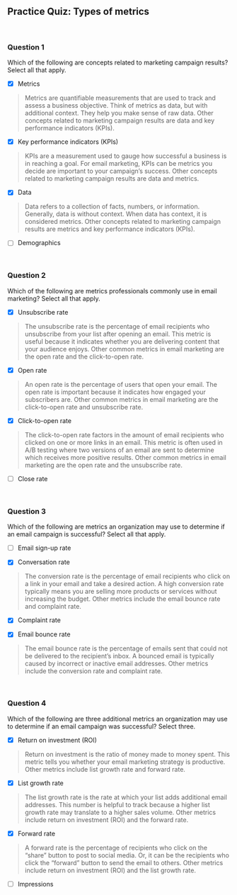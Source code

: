 ## Practice Quiz: Types of metrics

<br>

### Question 1

Which of the following are concepts related to marketing campaign results? Select all that apply.

+ [x] Metrics

> Metrics are quantifiable measurements that are used to track and assess a business objective. Think of metrics as data, but with additional context. They help you make sense of raw data. Other concepts related to marketing campaign results are data and key performance indicators (KPIs).

+ [x] Key performance indicators (KPIs)

> KPIs are a measurement used to gauge how successful a business is in reaching a goal. For email marketing, KPIs can be metrics you decide are important to your campaign’s success. Other concepts related to marketing campaign results are data and metrics.

+ [x] Data

> Data refers to a collection of facts, numbers, or information. Generally, data is without context. When data has context, it is considered metrics. Other concepts related to marketing campaign results are metrics and key performance indicators (KPIs).

+ [ ] Demographics

<br>

### Question 2

Which of the following are metrics professionals commonly use in email marketing? Select all that apply.

+ [x] Unsubscribe rate

> The unsubscribe rate is the percentage of email recipients who unsubscribe from your list after opening an email. This metric is useful because it indicates whether you are delivering content that your audience enjoys. Other common metrics in email marketing are the open rate and the click-to-open rate.

+ [x] Open rate

> An open rate is the percentage of users that open your email. The open rate is important because it indicates how engaged your subscribers are. Other common metrics in email marketing are the click-to-open rate and unsubscribe rate.

+ [x] Click-to-open rate

> The click-to-open rate factors in the amount of email recipients who clicked on one or more links in an email. This metric is often used in A/B testing where two versions of an email are sent to determine which receives more positive results. Other common metrics in email marketing are the open rate and the unsubscribe rate.

+ [ ] Close rate

<br>

### Question 3

Which of the following are metrics an organization may use to determine if an email campaign is successful? Select all that apply.

+ [ ] Email sign-up rate

+ [x] Conversation rate

> The conversion rate is the percentage of email recipients who click on a link in your email and take a desired action. A high conversion rate typically means you are selling more products or services without increasing the budget. Other metrics include the email bounce rate and complaint rate.

+ [x] Complaint rate

+ [x] Email bounce rate

> The email bounce rate is the percentage of emails sent that could not be delivered to the recipient’s inbox. A bounced email is typically caused by incorrect or inactive email addresses. Other metrics include the conversion rate and complaint rate.

<br>

### Question 4

Which of the following are three additional metrics an organization may use to determine if an email campaign was successful? Select three.

+ [x] Return on investment (ROI)

> Return on investment is the ratio of money made to money spent. This metric tells you whether your email marketing strategy is productive. Other metrics include list growth rate and forward rate.

+ [x] List growth rate 

> The list growth rate is the rate at which your list adds additional email addresses. This number is helpful to track because a higher list growth rate may translate to a higher sales volume. Other metrics include return on investment (ROI) and the forward rate.

+ [x] Forward rate

> A forward rate is the percentage of recipients who click on the “share” button to post to social media. Or, it can be the recipients who click the “forward” button to send the email to others. Other metrics include return on investment (ROI) and the list growth rate.

+ [ ] Impressions